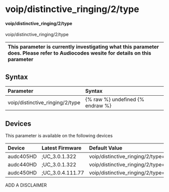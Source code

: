 ﻿---
description: voip/distinctive_ringing/2/type
search: false
---

# voip/distinctive_ringing/2/type

#### voip/distinctive_ringing/2/type

voip/distinctive_ringing/2/type


| This parameter is currently investigating what this parameter does. Please refer to Audiocodes wesite for details on this parameter | 
| :--- |

## Syntax
| Parameter | Syntax |
| :--- | :--- |
|voip/distinctive_ringing/2/type | {% raw %} undefined {% endraw %}|

## Devices
This parameter is available on the following devices

| Device | Latest Firmware | Default Value |
|:---|:---|:---|
| audc405HD | ;UC_3.0.1.322 | voip/distinctive_ringing/2/type= 
| audc440HD | ;UC_3.0.1.322 | voip/distinctive_ringing/2/type= 
| audc450HD | ;UC_3.0.4.111.77 | voip/distinctive_ringing/2/type= 

ADD A DISCLAIMER
